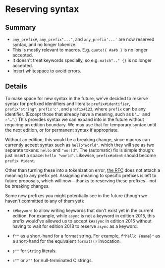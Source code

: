 # Reserving syntax

## Summary

- `any_prefix#`, `any_prefix"..."`, and `any_prefix'...'` are now reserved
  syntax, and no longer tokenize.
- This is mostly relevant to macros. E.g. `quote!{ #a#b }` is no longer accepted.
- It doesn't treat keywords specially, so e.g. `match".." {}` is no longer accepted.
- Insert whitespace to avoid errors.

## Details

To make space for new syntax in the future,
we've decided to reserve syntax for prefixed identifiers and literals:
`prefix#identifier`, `prefix"string"`, `prefix'c'`, and `prefix#123`,
where `prefix` can be any identifier.
(Except those that already have a meaning, such as `b'…'` and `r"…"`.)
This provides syntax we can expand into in the future without requiring an
edition boundary. We may use that for temporary syntax until the next edition,
or for permanent syntax if appropriate.

Without an edition, this would be a breaking change, since macros can currently
accept syntax such as `hello"world"`, which they will see as two separate
tokens: `hello` and `"world"`. The (automatic) fix is simple though: just
insert a space: `hello "world"`. Likewise, `prefix#ident` should become
`prefix #ident`.

Other than turning these into a tokenization error,
[the RFC][10] does not attach a meaning to any prefix yet.
Assigning meaning to specific prefixes is left to future proposals,
which will now&mdash;thanks to reserving these prefixes&mdash;not be breaking changes.

Some new prefixes you might potentially see in the future (though we haven't
committed to any of them yet):

- `k#keyword` to allow writing keywords that don't exist yet in the current edition.
  For example, while `async` is not a keyword in edition 2015,
  this prefix would've allowed us to accept `k#async` in edition 2015
  without having to wait for edition 2018 to reserve `async` as a keyword.

- `f""` as a short-hand for a format string.
  For example, `f"hello {name}"` as a short-hand for the equivalent `format!()` invocation.

- `s""` for `String` literals.

- `c""` or `z""` for null-terminated C strings.

[10]: https://github.com/rust-lang/rfcs/pull/3101

